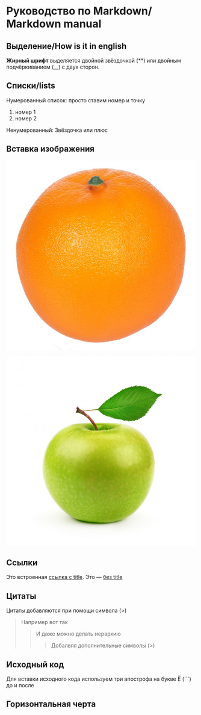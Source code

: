# Руководство по Markdown/ Markdown manual

## Выделение/How is it in english

**Жирный шрифт** выделяется двойной звёздочкой (**) или двойным подчёркиванием (__) с двух сторон.


## Списки/lists

Нумерованный список: просто ставим номер и точку
1. номер 1
2. номер 2

Ненумерованный:
Звёздочка или плюс


## Вставка изображения

![Это апельсин](4a58c6a9afdcf2f8a6104d2996d09dea.jpg)



![Это яблоко](depositphotos_12089121-stock-photo-green-apple-with-leaf.jpg)

## Ссылки

Это встроенная [ссылка с title](http://example.com/link "Я ссылка"). Это — [без title](http://example.com/link)

## Цитаты

Цитаты добавляются при помощи символа (>)

>Например вот так
>> И даже можно делать иерархию
>>> Добалвяя дополнительные символы (>)

## Исходный код

Для вставки исходного кода используем три апострофа на букве Ё (```) до и после 

## Горизонтальная черта
